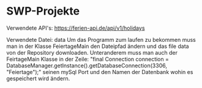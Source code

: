 # SWP-Projekte

Verwendete API's: https://ferien-api.de/api/v1/holidays

Verwendete Datei: data
Um das Programm zum laufen zu bekommen muss man in der Klasse FeiertageMain den Dateipfad ändern und das file data von der Repository downloaden.
Unteranderem muss man auch der FeirtageMain Klasse in der Zeile: "final Connection connection = DatabaseManager.getInstance().getDatabaseConnection(3306, "Feiertage");" 
seinen mySql Port und den Namen der Datenbank wohin es gespeichert wird ändern.
